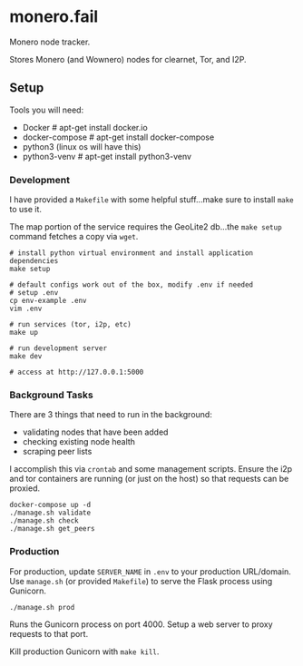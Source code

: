 # monero.fail

Monero node tracker.

Stores Monero (and Wownero) nodes for clearnet, Tor, and I2P.

## Setup

Tools you will need:
* Docker  # apt-get install docker.io
* docker-compose  # apt-get install docker-compose
* python3 (linux os will have this)
* python3-venv  # apt-get install python3-venv

### Development

I have provided a `Makefile` with some helpful stuff...make sure to install `make` to use it.

The map portion of the service requires the GeoLite2 db...the `make setup` command fetches a copy via `wget`.

```
# install python virtual environment and install application dependencies
make setup

# default configs work out of the box, modify .env if needed
# setup .env
cp env-example .env
vim .env

# run services (tor, i2p, etc)
make up

# run development server
make dev

# access at http://127.0.0.1:5000
```

### Background Tasks

There are 3 things that need to run in the background:
* validating nodes that have been added
* checking existing node health
* scraping peer lists

I accomplish this via `crontab` and some management scripts. Ensure the i2p and tor containers are running (or just on the host) so that requests can be proxied.

```
docker-compose up -d
./manage.sh validate
./manage.sh check
./manage.sh get_peers
```

### Production

For production, update `SERVER_NAME` in `.env` to your production URL/domain. Use `manage.sh` (or provided `Makefile`) to serve the Flask process using Gunicorn. 

```
./manage.sh prod
```

Runs the Gunicorn process on port 4000. Setup a web server to proxy requests to that port.

Kill production Gunicorn with `make kill`.


